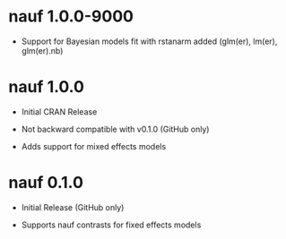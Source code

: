 # nauf 1.0.0-9000

* Support for Bayesian models fit with rstanarm added (glm(er), lm(er), glm(er).nb)


# nauf 1.0.0

* Initial CRAN Release

* Not backward compatible with v0.1.0 (GitHub only)

* Adds support for mixed effects models


# nauf 0.1.0

* Initial Release (GitHub only)

* Supports nauf contrasts for fixed effects models
